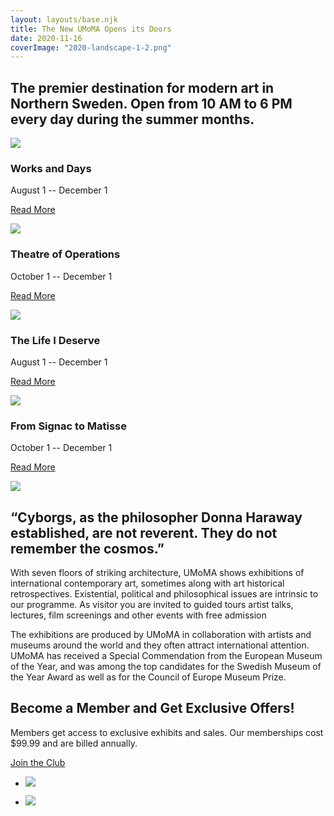 ```yaml
---
layout: layouts/base.njk
title: The New UMoMA Opens its Doors
date: 2020-11-16
coverImage: "2020-landscape-1-2.png"
---
```


## The premier destination for modern art in Northern Sweden. Open from 10 AM to 6 PM every day during the summer months.

![](images/2020-three-quarters-1.png)

### Works and Days

August 1 -- December 1

[Read More](https://make.wordpress.org/core/2019/09/27/block-editor-theme-related-updates-in-wordpress-5-3/)

![](images/2020-three-quarters-3.png)

### Theatre of Operations

October 1 -- December 1

[Read More](https://make.wordpress.org/core/2019/09/27/block-editor-theme-related-updates-in-wordpress-5-3/)

![](images/2020-three-quarters-2.png)

### The Life I Deserve

August 1 -- December 1

[Read More](https://make.wordpress.org/core/2019/09/27/block-editor-theme-related-updates-in-wordpress-5-3/)

![](images/2020-three-quarters-4.png)

### From Signac to Matisse

October 1 -- December 1

[Read More](https://make.wordpress.org/core/2019/09/27/block-editor-theme-related-updates-in-wordpress-5-3/)

![](images/2020-landscape-2.png)

## “Cyborgs, as the philosopher Donna Haraway established, are not reverent. They do not remember the cosmos.”

With seven floors of striking architecture, UMoMA shows exhibitions of international contemporary art, sometimes along with art historical retrospectives. Existential, political and philosophical issues are intrinsic to our programme. As visitor you are invited to guided tours artist talks, lectures, film screenings and other events with free admission

The exhibitions are produced by UMoMA in collaboration with artists and museums around the world and they often attract international attention. UMoMA has received a Special Commendation from the European Museum of the Year, and was among the top candidates for the Swedish Museum of the Year Award as well as for the Council of Europe Museum Prize.

## Become a Member and Get Exclusive Offers!

Members get access to exclusive exhibits and sales. Our memberships cost $99.99 and are billed annually.

[Join the Club](https://make.wordpress.org/core/2019/09/27/block-editor-theme-related-updates-in-wordpress-5-3/)

- ![](images/2020-square-2.png)
    
- ![](images/2020-square-1.png)

